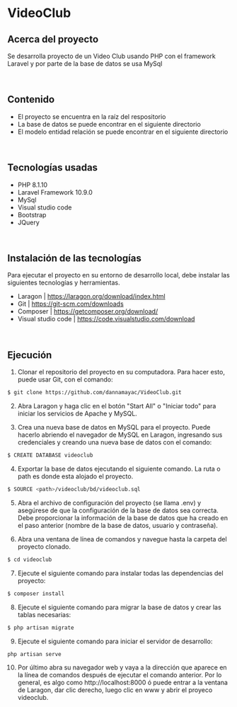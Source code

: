 # VideoClub

## Acerca del proyecto

Se desarrolla proyecto de un Video Club usando PHP con el framework Laravel y por parte de la base de datos se usa MySql

<br>

## Contenido

- El proyecto se encuentra en la raíz del respositorio
- La base de datos se puede encontrar en el siguiente directorio
- El modelo entidad relación se puede encontrar en el siguiente directorio 

<br>

## Tecnologías usadas

- PHP 8.1.10 
- Laravel Framework 10.9.0
- MySql
- Visual studio code
- Bootstrap
- JQuery

<br>

## Instalación de las tecnologías

Para ejecutar el proyecto en su entorno de desarrollo local, debe instalar las siguientes tecnologías y herramientas.

- Laragon | https://laragon.org/download/index.html
- Git | https://git-scm.com/downloads
- Composer | https://getcomposer.org/download/
- Visual studio code | https://code.visualstudio.com/download

<br>

## Ejecución

1. Clonar el repositorio del proyecto en su computadora. Para hacer esto, puede usar Git, con el comando: 

```sh
$ git clone https://github.com/dannamayac/VideoClub.git
```

2. Abra Laragon y haga clic en el botón "Start All" o "Iniciar todo" para iniciar los servicios de Apache y MySQL.

3. Crea una nueva base de datos en MySQL para el proyecto. Puede hacerlo abriendo el navegador de MySQL en Laragon, ingresando sus credenciales y creando una nueva base de datos con el comando:

```sh
$ CREATE DATABASE videoclub
```

4. Exportar la base de datos ejecutando el siguiente comando. La ruta o path es donde esta alojado el proyecto.

```sh
$ SOURCE <path>/videoclub/bd/videoclub.sql
```

5. Abra el archivo de configuración del proyecto (se llama .env) y asegúrese de que la configuración de la base de datos sea correcta. Debe proporcionar la información de la base de datos que ha creado en el paso anterior (nombre de la base de datos, usuario y contraseña).

6. Abra una ventana de línea de comandos y navegue hasta la carpeta del proyecto clonado.

```sh
$ cd videoclub
```
7. Ejecute el siguiente comando para instalar todas las dependencias del proyecto:

```sh
$ composer install
```

8. Ejecute el siguiente comando para migrar la base de datos y crear las tablas necesarias:

```sh
$ php artisan migrate
```

9. Ejecute el siguiente comando para iniciar el servidor de desarrollo:

```sh
php artisan serve
```

10. Por último abra su navegador web y vaya a la dirección que aparece en la línea de comandos después de ejecutar el comando anterior. Por lo general, es algo como http://localhost:8000 ó puede entrar a la ventana de Laragon, dar clic derecho, luego clic en www y abrir el proyeco videoclub.

